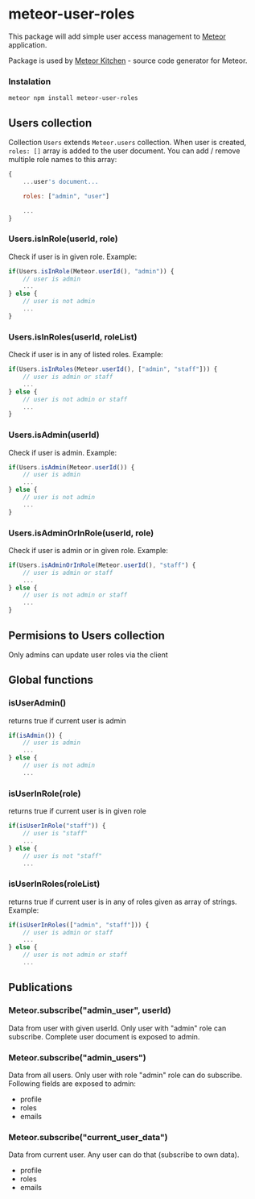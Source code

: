 # meteor-user-roles

This package will add simple user access management to <a href="https://www.meteor.com" target="_blank">Meteor</a> application.

Package is used by <a href="http://www.meteorkitchen.com" target="_blank">Meteor Kitchen</a> - source code generator for Meteor.


### Instalation

```
meteor npm install meteor-user-roles 
```


## Users collection

Collection `Users` extends `Meteor.users` collection. When user is created, `roles: []` array is added to the user document. You can add / remove multiple role names to this array:

```javascript
{
	...user's document...

	roles: ["admin", "user"]

	...
}

```

### Users.isInRole(userId, role)

Check if user is in given role. Example:

```javascript
if(Users.isInRole(Meteor.userId(), "admin")) {
	// user is admin
	...
} else {
	// user is not admin
	...
}
```

### Users.isInRoles(userId, roleList)

Check if user is in any of listed roles. Example:

```javascript
if(Users.isInRoles(Meteor.userId(), ["admin", "staff"])) {
	// user is admin or staff
	...
} else {
	// user is not admin or staff
	...
}
```

### Users.isAdmin(userId)

Check if user is admin. Example:

```javascript
if(Users.isAdmin(Meteor.userId()) {
	// user is admin
	...
} else {
	// user is not admin
	...
}
```

### Users.isAdminOrInRole(userId, role)

Check if user is admin or in given role. Example:

```javascript
if(Users.isAdminOrInRole(Meteor.userId(), "staff") {
	// user is admin or staff
	...
} else {
	// user is not admin or staff
	...
}
```

## Permisions to Users collection

Only admins can update user roles via the client


## Global functions

### isUserAdmin()

returns true if current user is admin

```javascript
if(isAdmin()) {
	// user is admin
	...
} else {
	// user is not admin
	...
```

### isUserInRole(role)

returns true if current user is in given role

```javascript
if(isUserInRole("staff")) {
	// user is "staff"
	...
} else {
	// user is not "staff"
	...
```

### isUserInRoles(roleList)

returns true if current user is in any of roles given as array of strings. Example:

```javascript
if(isUserInRoles(["admin", "staff"])) {
	// user is admin or staff
	...
} else {
	// user is not admin or staff
	...
```

## Publications

### Meteor.subscribe("admin_user", userId)

Data from user with given userId. Only user with "admin" role can subscribe. Complete user document is exposed to admin.


### Meteor.subscribe("admin_users")

Data from all users. Only user with role "admin" role can do subscribe. Following fields are exposed to admin:

- profile
- roles
- emails


### Meteor.subscribe("current_user_data")

Data from current user. Any user can do that (subscribe to own data). 

- profile
- roles
- emails

